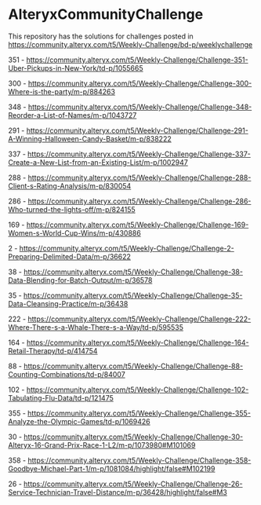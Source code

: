# AlteryxCommunityChallenge
This repository has the solutions for challenges posted in https://community.alteryx.com/t5/Weekly-Challenge/bd-p/weeklychallenge

351 - https://community.alteryx.com/t5/Weekly-Challenge/Challenge-351-Uber-Pickups-in-New-York/td-p/1055665

300 - https://community.alteryx.com/t5/Weekly-Challenge/Challenge-300-Where-is-the-party/m-p/884263

348 - https://community.alteryx.com/t5/Weekly-Challenge/Challenge-348-Reorder-a-List-of-Names/m-p/1043727

291 - https://community.alteryx.com/t5/Weekly-Challenge/Challenge-291-A-Winning-Halloween-Candy-Basket/m-p/838222

337 - https://community.alteryx.com/t5/Weekly-Challenge/Challenge-337-Create-a-New-List-from-an-Existing-List/m-p/1002947

288 - https://community.alteryx.com/t5/Weekly-Challenge/Challenge-288-Client-s-Rating-Analysis/m-p/830054

286 - https://community.alteryx.com/t5/Weekly-Challenge/Challenge-286-Who-turned-the-lights-off/m-p/824155

169 - https://community.alteryx.com/t5/Weekly-Challenge/Challenge-169-Women-s-World-Cup-Wins/m-p/430886

2 - https://community.alteryx.com/t5/Weekly-Challenge/Challenge-2-Preparing-Delimited-Data/m-p/36622

38 - https://community.alteryx.com/t5/Weekly-Challenge/Challenge-38-Data-Blending-for-Batch-Output/m-p/36578

35 - https://community.alteryx.com/t5/Weekly-Challenge/Challenge-35-Data-Cleansing-Practice/m-p/36438

222 - https://community.alteryx.com/t5/Weekly-Challenge/Challenge-222-Where-There-s-a-Whale-There-s-a-Way/td-p/595535

164 - https://community.alteryx.com/t5/Weekly-Challenge/Challenge-164-Retail-Therapy/td-p/414754

88 - https://community.alteryx.com/t5/Weekly-Challenge/Challenge-88-Counting-Combinations/td-p/84007

102 - https://community.alteryx.com/t5/Weekly-Challenge/Challenge-102-Tabulating-Flu-Data/td-p/121475

355 - https://community.alteryx.com/t5/Weekly-Challenge/Challenge-355-Analyze-the-Olympic-Games/td-p/1069426

30 - https://community.alteryx.com/t5/Weekly-Challenge/Challenge-30-Alteryx-16-Grand-Prix-Race-1-L2/m-p/1073980#M101069

358 - https://community.alteryx.com/t5/Weekly-Challenge/Challenge-358-Goodbye-Michael-Part-1/m-p/1081084/highlight/false#M102199

26 - https://community.alteryx.com/t5/Weekly-Challenge/Challenge-26-Service-Technician-Travel-Distance/m-p/36428/highlight/false#M3
